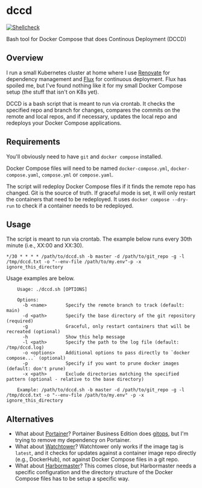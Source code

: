 # dccd

[![Shellcheck](https://github.com/loganmarchione/dccd/actions/workflows/main.yml/badge.svg)](https://github.com/loganmarchione/dccd/actions/workflows/main.yml)

Bash tool for Docker Compose that does Continous Deployment (DCCD)

## Overview

I run a small Kubernetes cluster at home where I use [Renovate](https://github.com/renovatebot/renovate) for dependency management and [Flux](https://github.com/fluxcd/flux2) for continuous deployment. Flux has spoiled me, but I've found nothing like it for my small Docker Compose setup (the stuff that isn't on K8s yet).

DCCD is a bash script that is meant to run via crontab. It checks the specified repo and branch for changes, compares the commits on the remote and local repos, and if necessary, updates the local repo and redeploys your Docker Compose applications.

## Requirements

You'll obviously need to have `git` and `docker compose` installed.

Docker Compose files will need to be named `docker-compose.yml`, `docker-compose.yaml`, `compose.yml` or `compose.yaml`.

The script will redeploy Docker Compose files if it finds the remote repo has changed. Git is the source of truth.
If graceful mode is set, it will only restart the containers that need to be redeployed. It uses `docker compose --dry-run` to check if a container needs to be redeployed.

## Usage

The script is meant to run via crontab. The example below runs every 30th minute (i.e., XX:00 and XX:30).

```
*/30 * * * * /path/to/dccd.sh -b master -d /path/to/git_repo -g -l /tmp/dccd.txt -o "--env-file /path/to/my.env"-p -x ignore_this_directory
```

Usage examples are below.

```
    Usage: ./dccd.sh [OPTIONS]

    Options:
      -b <name>       Specify the remote branch to track (default: main)
      -d <path>       Specify the base directory of the git repository (required)
      -g              Graceful, only restart containers that will be recreated (optional)
      -h              Show this help message
      -l <path>       Specify the path to the log file (default: /tmp/dccd.log)
      -o <options>    Additional options to pass directly to `docker compose...` (optional)
      -p              Specify if you want to prune docker images (default: don't prune)
      -x <path>       Exclude directories matching the specified pattern (optional - relative to the base directory)
      
    Example: /path/to/dccd.sh -b master -d /path/to/git_repo -g -l /tmp/dccd.txt -o "--env-file /path/to/my.env" -p -x ignore_this_directory
```

## Alternatives

* What about [Portainer](https://github.com/portainer/portainer)? Portainer Business Edition does [gitops](https://www.portainer.io/gitops-automation), but I'm trying to remove my dependency on Portainer.
* What about [Watchtower](https://github.com/containrrr/watchtower)? Watchtower only works if the image tag is `latest`, and it checks for updates against a container image repo directly (e.g., DockerHub), not against Docker Compose files in a git repo.
* What about [Harbormaster](https://gitlab.com/stavros/harbormaster)? This comes close, but Harbormaster needs a specific configuration and the directory structure of the Docker Compose files has to be setup a specific way.
